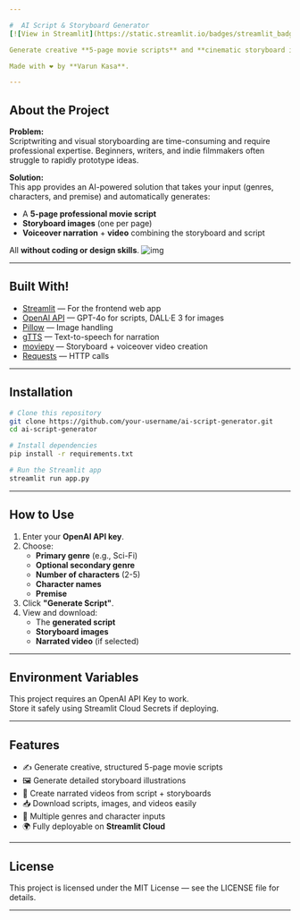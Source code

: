 ```yaml
---

#  AI Script & Storyboard Generator
[![View in Streamlit](https://static.streamlit.io/badges/streamlit_badge_black_white.svg)](https://ai-script-generator.streamlit.app/)

Generate creative **5-page movie scripts** and **cinematic storyboard illustrations** with **voiceover videos**, powered by **OpenAI GPT-4o** and **DALL·E 3**.

Made with ❤️ by **Varun Kasa**.

---
```


##  About the Project

**Problem:**  
Scriptwriting and visual storyboarding are time-consuming and require professional expertise. Beginners, writers, and indie filmmakers often struggle to rapidly prototype ideas.

**Solution:**  
This app provides an AI-powered solution that takes your input (genres, characters, and premise) and automatically generates:
- A **5-page professional movie script**
- **Storyboard images** (one per page)
- **Voiceover narration** + **video** combining the storyboard and script

All **without coding or design skills**.
![img](https://github.com/user-attachments/assets/27078586-6e07-4e64-af37-2c2e327566aa)


---

##  Built With!

- [Streamlit](https://streamlit.io/) — For the frontend web app
- [OpenAI API](https://platform.openai.com/docs) — GPT-4o for scripts, DALL·E 3 for images
- [Pillow](https://python-pillow.org/) — Image handling
- [gTTS](https://pypi.org/project/gTTS/) — Text-to-speech for narration
- [moviepy](https://zulko.github.io/moviepy/) — Storyboard + voiceover video creation
- [Requests](https://requests.readthedocs.io/en/latest/) — HTTP calls

---

##  Installation

```bash
# Clone this repository
git clone https://github.com/your-username/ai-script-generator.git
cd ai-script-generator

# Install dependencies
pip install -r requirements.txt

# Run the Streamlit app
streamlit run app.py
```

---

##  How to Use

1. Enter your **OpenAI API key**.
2. Choose:
   - **Primary genre** (e.g., Sci-Fi)
   - **Optional secondary genre**
   - **Number of characters** (2-5)
   - **Character names**
   - **Premise**
3. Click **"Generate Script"**.
4. View and download:
   - The **generated script**
   - **Storyboard images**
   - **Narrated video** (if selected)

---

##  Environment Variables

This project requires an OpenAI API Key to work.  
Store it safely using Streamlit Cloud Secrets if deploying.

---

##  Features

- ✍️ Generate creative, structured 5-page movie scripts
- 🖼️ Generate detailed storyboard illustrations
- 🎥 Create narrated videos from script + storyboards
- 📥 Download scripts, images, and videos easily
- 🎨 Multiple genres and character inputs
- 🌍 Fully deployable on **Streamlit Cloud**

---

##  License

This project is licensed under the MIT License — see the LICENSE file for details.

---
